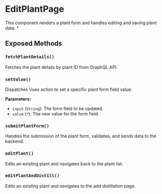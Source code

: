 # EditPlantPage

This component renders a plant form and handles editing and saving plant data.
 *

## Exposed Methods

### `fetchPlantDetails()`
Fetches the plant details by plant ID from GraphQL API.

### `setValue()`
Dispatches Vuex action to set a specific plant form field value.

**Parameters:**
- `input` (`String`): The form field to be updated.
- `value` (`*`): The new value for the form field.

### `submitPlantForm()`
Handles the submission of the plant form, validates, and sends data to the backend.

### `editPlant()`
Edits an existing plant and navigates back to the plant list.

### `editPlantAndDistill()`
Edits an existing plant and navigates to the add distillation page.
